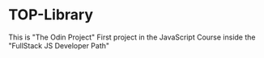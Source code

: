 # TOP-Library
This is "The Odin Project" First project in the JavaScript Course inside the "FullStack JS Developer Path"
